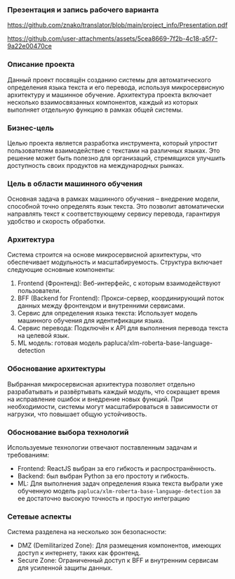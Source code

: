 ### Презентация и запись рабочего варианта

https://github.com/znako/translator/blob/main/project_info/Presentation.pdf



https://github.com/user-attachments/assets/5cea8669-7f2b-4c18-a5f7-9a22e00470ce




### Описание проекта

Данный проект посвящён созданию системы для автоматического определения языка текста и его перевода, используя микросервисную архитектуру и машинное обучение. Архитектура проекта включает несколько взаимосвязанных компонентов, каждый из которых выполняет отдельную функцию в рамках общей системы.

### Бизнес-цель

Целью проекта является разработка инструмента, который упростит пользователям взаимодействие с текстами на различных языках. Это решение может быть полезно для организаций, стремящихся улучшить доступность своих продуктов на международных рынках.

### Цель в области машинного обучения

Основная задача в рамках машинного обучения – внедрение модели, способной точно определять язык текста. Это позволит автоматически направлять текст к соответствующему сервису перевода, гарантируя удобство и скорость обработки.

### Архитектура

Система строится на основе микросервисной архитектуры, что обеспечивает модульность и масштабируемость. Структура включает следующие основные компоненты:

1. Frontend (Фронтенд): Веб-интерфейс, с которым взаимодействуют пользователи.
2. BFF (Backend for Frontend): Прокси-сервер, координирующий поток данных между фронтендом и внутренними сервисами.
3. Сервис для определения языка текста: Использует модель машинного обучения для идентификации языка.
4. Сервис перевода: Подключён к API для выполнения перевода текста на целевой язык.
5. ML модель: готовая модель papluca/xlm-roberta-base-language-detection

### Обоснование архитектуры

Выбранная микросервисная архитектура позволяет отдельно разрабатывать и развёртывать каждый модуль, что сокращает время на исправление ошибок и внедрение новых функций. При необходимости, системы могут масштабироваться в зависимости от нагрузки, что повышает общую устойчивость.

### Обоснование выбора технологий

Используемые технологии отвечают поставленным задачам и требованиям:

- Frontend: ReactJS выбран за его гибкость и распространённость.
- Backend: был выбран Python за его простоту и гибкость.
- ML: Для выполнения задач определения языка текста выбрали уже обученную модель `papluca/xlm-roberta-base-language-detection` за ее достаточно высокую точность и простую интеграцию 

### Сетевые аспекты

Система разделена на несколько зон безопасности:

- DMZ (Demilitarized Zone): Для размещения компонентов, имеющих доступ к интернету, таких как фронтенд.
- Secure Zone: Ограниченный доступ к BFF и внутренним сервисам для усиленной защиты данных.
